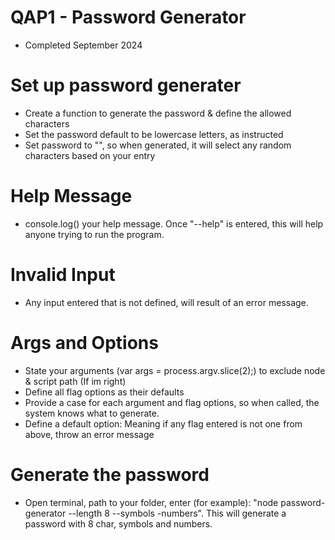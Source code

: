 # QAP1 - Password Generator
- Completed September 2024

# Set up password generater
- Create a function to generate the password & define the allowed characters
- Set the password default to be lowercase letters, as instructed
- Set password to "", so when generated, it will select any random characters based on your entry

# Help Message
- console.log() your help message. Once "--help" is entered, this will help anyone trying to run the program.

# Invalid Input
- Any input entered that is not defined, will result of an error message.

# Args and Options
- State your arguments (var args = process.argv.slice(2);) to exclude node & script path (If im right)
- Define all flag options as their defaults
- Provide a case for each argument and flag options, so when called, the system knows what to generate.
- Define a default option: Meaning if any flag entered is not one from above, throw an error message

# Generate the password
- Open terminal, path to your folder, enter (for example): "node password-generator --length 8 --symbols -numbers". This will generate a password with 8 char, symbols and numbers.
